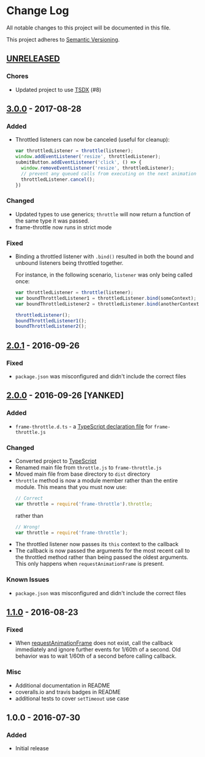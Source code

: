 # Change Log
All notable changes to this project will be documented in this file.

This project adheres to [Semantic Versioning](http://semver.org/).

## [UNRELEASED]
### Chores
- Updated project to use [TSDX](https://github.com/palmerhq/tsdx) (#8)

## [3.0.0] - 2017-08-28
### Added
- Throttled listeners can now be canceled (useful for cleanup):
  ```js
  var throttledListener = throttle(listener);
  window.addEventListener('resize', throttledListener);
  submitButton.addEventListener('click', () => {
    window.removeEventListener('resize', throttledListener);
    // prevent any queued calls from executing on the next animation frame:
    throttledListener.cancel();
  })
  ```

### Changed
- Updated types to use generics; `throttle` will now return a function
  of the same type it was passed.
- frame-throttle now runs in strict mode

### Fixed
- Binding a throttled listener with `.bind()` resulted in both the bound and
  unbound listeners being throttled together.

  For instance, in the following scenario, `listener` was only being called once:
  ```js
  var throttledListener = throttle(listener);
  var boundThrottledListener1 = throttledListener.bind(someContext);
  var boundThrottledListener2 = throttledListener.bind(anotherContext);

  throttledListener();
  boundThrottledListener1();
  boundThrottledListener2();
  ```

## [2.0.1] - 2016-09-26
### Fixed
- `package.json` was misconfigured and didn't include the correct files

## [2.0.0] - 2016-09-26 [YANKED]
### Added
- `frame-throttle.d.ts` - a [TypeScript declaration file] for `frame-throttle.js`

### Changed
- Converted project to [TypeScript]
- Renamed main file from `throttle.js` to `frame-throttle.js`
- Moved main file from base directory to `dist` directory
- `throttle` method is now a module member rather than the entire module.
  This means that you must now use:
  ```js
  // Correct
  var throttle = require('frame-throttle').throttle;
  ```
  rather than
  ```js
  // Wrong!
  var throttle = require('frame-throttle');
  ```
- The throttled listener now passes its `this` context to the callback
- The callback is now passed the arguments for the most recent call to the
  throttled method rather than being passed the oldest arguments.
  This only happens when `requestAnimationFrame` is present.

### Known Issues
- `package.json` was misconfigured and didn't include the correct files

## [1.1.0] - 2016-08-23
### Fixed
- When [requestAnimationFrame] does not exist, call the callback immediately
  and ignore further events for 1/60th of a second. Old behavior was to wait
  1/60th of a second before calling callback.

### Misc
- Additional documentation in README
- coveralls.io and travis badges in README
- additional tests to cover `setTimeout` use case

## 1.0.0 - 2016-07-30
### Added
- Initial release


[requestAnimationFrame]: https://developer.mozilla.org/en-US/docs/Web/API/window/requestAnimationFrame
[TypeScript]: http://www.typescriptlang.org
[TypeScript declaration file]: https://www.typescriptlang.org/docs/handbook/writing-declaration-files.html

[1.1.0]: https://github.com/pelotoncycle/frame-throttle/compare/v1.0.0...v1.1.0
[2.0.0]: https://github.com/pelotoncycle/frame-throttle/compare/v1.1.0...v2.0.0
[2.0.1]: https://github.com/pelotoncycle/frame-throttle/compare/v1.1.0...v2.0.1
[3.0.0]: https://github.com/pelotoncycle/frame-throttle/compare/v2.0.1...v3.0.0
[UNRELEASED]: https://github.com/pelotoncycle/frame-throttle/compare/v3.0.0...HEAD
